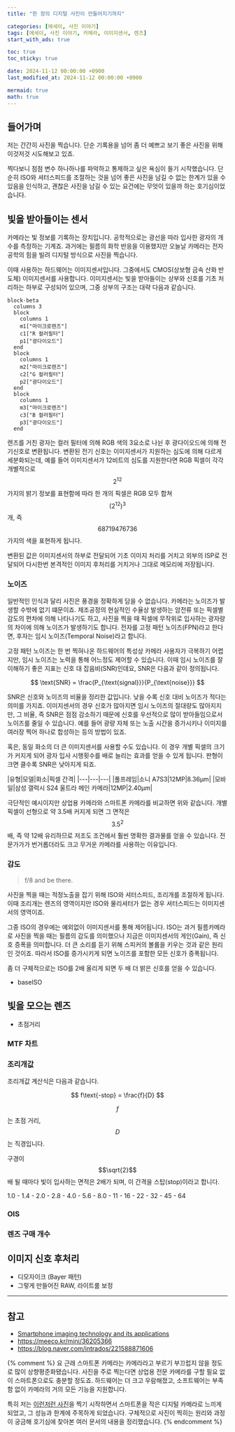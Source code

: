 ```yaml
---
title: "한 장의 디지털 사진이 만들어지기까지"

categories: [에세이, 사진 이야기]
tags: [에세이, 사진 이야기, 카메라, 이미지센서, 렌즈]
start_with_ads: true

toc: true
toc_sticky: true

date: 2024-11-12 00:00:00 +0900
last_modified_at: 2024-11-12 00:00:00 +0900

mermaid: true
math: true
---
```


## **들어가며**

저는 간간히 사진을 찍습니다. 단순 기록용을 넘어 좀 더 예쁘고 보기 좋은 사진을 위해 이것저것 시도해보고 있죠.

찍다보니 점점 변수 하나하나를 파악하고 통제하고 싶은 욕심이 들기 시작했습니다. 단순히 ISO와 셔터스피드를 조절하는 것을 넘어 좋은 사진을 남길 수 없는 한계가 있을 수 있음을 인식하고, 괜찮은 사진을 남길 수 있는 요건에는 무엇이 있을까 하는 호기심이었습니다.

## **빛을 받아들이는 센서**

카메라는 빛 정보를 기록하는 장치입니다. 공학적으로는 광선을 따라 입사한 광자의 개수를 측정하는 기계죠. 과거에는 필름의 화학 반응을 이용했지만 오늘날 카메라는 전자공학의 힘을 빌려 디지털 방식으로 사진을 찍습니다.

이때 사용하는 하드웨어는 이미지센서입니다. 그중에서도 CMOS(상보형 금속 산화 반도체) 이미지센서를 사용합니다. 이미지센서는 빛을 받아들이는 상부와 신호를 기초 처리하는 하부로 구성되어 있으며, 그중 상부의 구조는 대략 다음과 같습니다.

```mermaid
block-beta
  columns 3
  block
    columns 1
	m1["마이크로렌즈"]
	c1["R 컬러필터"]
	p1["광다이오드"]
  end
  block
    columns 1
	m2["마이크로렌즈"]
	c2["G 컬러필터"]
	p2["광다이오드"]
  end
  block
    columns 1
	m3["마이크로렌즈"]
	c3["B 컬러필터"]
	p3["광다이오드"]
  end
```

렌즈를 거친 광자는 컬러 필터에 의해 RGB 색의 3요소로 나뉜 후 광다이오드에 의해 전기신호로 변환됩니다. 변환된 전기 신호는 이미지센서가 지원하는 심도에 의해 다르게 세분화되는데, 예를 들어 이미지센서가 12비트의 심도를 지원한다면 RGB 픽셀이 각각 개별적으로 $$2^{12}$$가지의 밝기 정보를 표현함에 따라 한 개의 픽셀은 RGB 모두 합쳐 $$\left(2^{12}\right)^3$$개, 즉 $$68719476736$$가지의 색을 표현하게 됩니다.

변환된 값은 이미지센서의 하부로 전달되어 기초 이미지 처리를 거치고 외부의 ISP로 전달되어 다시한번 본격적인 이미지 후처리를 거치거나 그대로 메모리에 저장됩니다.

### **노이즈**

일반적인 인식과 달리 사진은 풍경을 정확하게 담을 수 없습니다. 카메라는 노이즈가 발생할 수밖에 없기 떄문이죠. 제조공정의 현실적인 수율상 발생하는 암전류 또는 픽셀별 감도의 편차에 의해 나타나기도 하고, 사진을 찍을 때 픽셀에 무작위로 입사하는 광자량의 차이에 의해 노이즈가 발생하기도 합니다. 전자를 고정 패턴 노이즈(FPN)라고 한다면, 후자는 임시 노이즈(Temporal Noise)라고 합니다.

고정 패턴 노이즈는 한 번 찍혀나온 하드웨어의 특성상 카메라 사용자가 극복하기 어렵지만, 임시 노이즈는 노력을 통해 어느정도 제어할 수 있습니다. 이때 임시 노이즈를 잘 이해하기 좋은 지표는 신호 대 잡음비(SNR)인데요, SNR은 다음과 같이 정의됩니다.

$$
\text{SNR} = \frac{P_{\text{signal}}}{P_{\text{noise}}}
$$

SNR은 신호와 노이즈의 비율을 정리한 값입니다. 낮을 수록 신호 대비 노이즈가 적다는 의미를 가지죠. 이미지센서의 경우 신호가 많아지면 임시 노이즈의 절대량도 많아지지만, 그 비율, 즉 SNR은 점점 감소하기 때문에 신호를 우선적으로 많이 받아들임으로서 노이즈를 줄일 수 있습니다. 예를 들어 광량 자체 또는 노출 시간을 증가시키나 이미지를 여러장 찍어 하나로 합성하는 등의 방법이 있죠.

혹은, 동일 화소의 더 큰 이미지센서를 사용할 수도 있습니다. 이 경우 개별 픽셀의 크기가 커지게 되어 광자 입사 시행횟수를 배로 늘리는 효과를 얻을 수 있게 됩니다. 판형이 크면 클수록 SNR은 낮아지게 되죠.

|유형|모델|화소|픽셀 간격|
|---|---|---|
|풀프레임|소니 A7S3|12MP|8.36μm|
|모바일|삼성 갤럭시 S24 울트라 메인 카메라|12MP|2.40µm|

극단적인 예시이지만 상업용 카메라와 스마트폰 카메라를 비교하면 위와 같습니다. 개별 픽셀이 선형으로 약 3.5배 커지게 되면 그 면적은 $$3.5^{2}$$배, 즉 약 12배 유리하므로 저조도 조건에서 훨씬 명확한 결과물를 얻을 수 있습니다. 전문가가가 번거롭더라도 크고 무거운 카메라를 사용하는 이유입니다.

### **감도**

> f/8 and be there.

사진을 찍을 때는 적정노출을 잡기 위해 ISO와 셔터스피드, 조리개를 조절하게 됩니다. 이때 조리개는 렌즈의 영역이지만 ISO와 물리셔터가 없는 경우 셔터스피드는 이미지센서의 영역이죠.

그중 ISO의 경우에는 예외없이 이미지센서를 통해 제어됩니다. ISO는 과거 필름카메라로 사진을 찍을 때는 필름의 감도를 의미했으나 지금은 이미지센서의 게인(Gain), 즉 신호 증폭을 의미합니다. 더 큰 소리를 듣기 위해 스피커의 볼륨을 키우는 것과 같은 원리인 것이죠. 따라서 ISO를 증가시키게 되면 노이즈를 포함한 모든 신호가 증폭됩니다.

좀 더 구체적으로는 ISO를 2배 올리게 되면 두 배 더 밝은 신호를 얻을 수 있습니다.

- baseISO

## **빛을 모으는 렌즈**

- 초점거리

### **MTF 차트**

### **조리개값**

조리개값 계산식은 다음과 같습니다.

$$
f\text{-stop} = \frac{f}{D}
$$

$$f$$는 초점 거리, $$D$$는 직경입니다.

구경이 $$\sqrt{2}$$배 될 때마다 빛이 입사하는 면적은 2배가 되며, 이 간격을 스탑(stop)이라고 합니다.

1.0 - 1.4 - 2.0 - 2.8 - 4.0 - 5.6 - 8.0 - 11 - 16 - 22 - 32 - 45 - 64

### **OIS**

### **렌즈 구매 개수**

## **이미지 신호 후처리**

- 디모자이크 (Bayer 패턴)
- 그렇게 만들어진 RAW, 라이트룸 보정

---

## **참고**

- [Smartphone imaging technology and its applications](https://www.degruyter.com/document/doi/10.1515/aot-2021-0023/html)
- https://meeco.kr/mini/36205366
- https://blog.naver.com/intrados/221588871606

{% comment %}
요 근래 스마트폰 카메라는 카메라라고 부르기 부끄럽지 않을 정도로 많이 상향평준화됐습니다. 사진을 주로 찍는다면 상업용 전문 카메라를 구할 필요 없이 스마트폰으로도 충분할 정도죠. 하드웨어는 더 크고 우람해졌고, 소프트웨어는 부족함 없이 카메라의 거의 모든 기능을 지원합니다.

특히 저는 [이런저런 사진]()을 찍기 시작하면서 스마트폰을 작은 디지털 카메라로 느끼게 되었고, 그 성능과 한계에 주목하게 되었습니다. 구체적으로 사진이 찍히는 원리와 과정이 궁금해 호기심에 찾아본 여러 문서의 내용을 정리했습니다.
{% endcomment %}